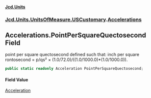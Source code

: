 #### [Jcd.Units](index.md 'index')

### [Jcd.Units.UnitsOfMeasure.USCustomary](Jcd.Units.UnitsOfMeasure.USCustomary.md 'Jcd.Units.UnitsOfMeasure.USCustomary').[Accelerations](Accelerations.md 'Jcd.Units.UnitsOfMeasure.USCustomary.Accelerations')

## Accelerations.PointPerSquareQuectosecond Field

point per square quectosecond defined such that: inch per square rontosecond = p/qs² ×
(1.0/72.0)/((1.0/1000.0)*(1.0/1000.0)).

```csharp
public static readonly Acceleration PointPerSquareQuectosecond;
```

#### Field Value

[Acceleration](Acceleration.md 'Jcd.Units.UnitTypes.Acceleration')